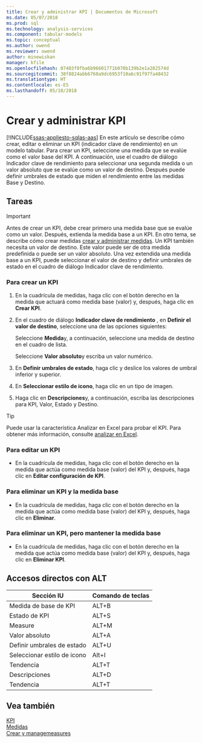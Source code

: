```yaml
---
title: Crear y administrar KPI | Documentos de Microsoft
ms.date: 05/07/2018
ms.prod: sql
ms.technology: analysis-services
ms.component: tabular-models
ms.topic: conceptual
ms.author: owend
ms.reviewer: owend
author: minewiskan
manager: kfile
ms.openlocfilehash: 07403f0fba6b96601771b070b139b2e1a282574d
ms.sourcegitcommit: 38f8824abb6760a9dc6953f10a6c91f97fa48432
ms.translationtype: HT
ms.contentlocale: es-ES
ms.lasthandoff: 05/10/2018
---
```

# <a name="create-and-manage-kpis"></a>Crear y administrar KPI 
[!INCLUDE[ssas-appliesto-sqlas-aas](../../includes/ssas-appliesto-sqlas-aas.md)]
  En este artículo se describe cómo crear, editar o eliminar un KPI (indicador clave de rendimiento) en un modelo tabular. Para crear un KPI, seleccione una medida que se evalúe como el valor base del KPI. A continuación, use el cuadro de diálogo Indicador clave de rendimiento para seleccionar una segunda medida o un valor absoluto que se evalúe como un valor de destino. Después puede definir umbrales de estado que miden el rendimiento entre las medidas Base y Destino.  
  
## <a name="tasks"></a>Tareas  
  
> [!IMPORTANT]  
>  Antes de crear un KPI, debe crear primero una medida base que se evalúe como un valor. Después, extienda la medida base a un KPI. En otro tema, se describe cómo crear medidas [crear y administrar medidas](../../analysis-services/tabular-models/create-and-manage-measures-ssas-tabular.md). Un KPI también necesita un valor de destino. Este valor puede ser de otra medida predefinida o puede ser un valor absoluto. Una vez extendida una medida base a un KPI, puede seleccionar el valor de destino y definir umbrales de estado en el cuadro de diálogo Indicador clave de rendimiento.  
  
###  <a name="bkmk_create_KPI"></a> Para crear un KPI  
  
1.  En la cuadrícula de medidas, haga clic con el botón derecho en la medida que actuará como medida base (valor) y, después, haga clic en **Crear KPI**.  
  
2.  En el cuadro de diálogo **Indicador clave de rendimiento** , en **Definir el valor de destino**, seleccione una de las opciones siguientes:  
  
     Seleccione **Medida**y, a continuación, seleccione una medida de destino en el cuadro de lista.  
  
     Seleccione **Valor absoluto**y escriba un valor numérico.  
  
3.  En **Definir umbrales de estado**, haga clic y deslice los valores de umbral inferior y superior.  
  
4.  En **Seleccionar estilo de icono**, haga clic en un tipo de imagen.  
  
5.  Haga clic en **Descripciones**y, a continuación, escriba las descripciones para KPI, Valor, Estado y Destino.  
  
> [!TIP]  
>  Puede usar la característica Analizar en Excel para probar el KPI. Para obtener más información, consulte [analizar en Excel](../../analysis-services/tabular-models/analyze-in-excel-ssas-tabular.md).  
  
###  <a name="bkmk_edit_KPI"></a> Para editar un KPI  
  
-   En la cuadrícula de medidas, haga clic con el botón derecho en la medida que actúa como medida base (valor) del KPI y, después, haga clic en **Editar configuración de KPI**.  
  
###  <a name="bkmk_delete"></a> Para eliminar un KPI y la medida base  
  
-   En la cuadrícula de medidas, haga clic con el botón derecho en la medida que actúa como medida base (valor) del KPI y, después, haga clic en **Eliminar**.  
  
###  <a name="bkmk_delete_KPI"></a> Para eliminar un KPI, pero mantener la medida base  
  
-   En la cuadrícula de medidas, haga clic con el botón derecho en la medida que actúa como medida base (valor) del KPI y, después, haga clic en **Eliminar KPI**.  
  
## <a name="alt-shortcuts"></a>Accesos directos con ALT  
  
|Sección IU|Comando de teclas|  
|----------------|-----------------|  
|Medida de base de KPI|ALT+B|  
|Estado de KPI|ALT+S|  
|Measure|ALT+M|  
|Valor absoluto|ALT+A|  
|Definir umbrales de estado|ALT+U|  
|Seleccionar estilo de icono|Alt+I|  
|Tendencia|ALT+T|  
|Descripciones|ALT+D|  
|Tendencia|ALT+T|  
  
## <a name="see-also"></a>Vea también  
 [KPI](../../analysis-services/tabular-models/kpis-ssas-tabular.md)   
 [Medidas](../../analysis-services/tabular-models/measures-ssas-tabular.md)   
 [Crear y managemeasures](../../analysis-services/tabular-models/create-and-manage-measures-ssas-tabular.md)  
  
  

